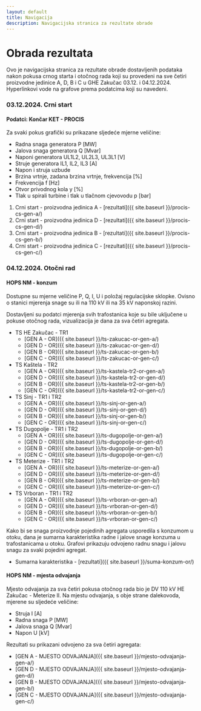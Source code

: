 ```yaml
---
layout: default
title: Navigacija
description: Navigacijska stranica za rezultate obrade
---
```


# Obrada rezultata

Ovo je navigacijska stranica za rezultate obrade dostavljenih podataka nakon pokusa
crnog starta i otočnog rada koji su provedeni na sve četiri proizvodne jedinice A, D, B i C u GHE Zakučac
03.12. i 04.12.2024. Hyperlinkovi vode na grafove prema podatcima koji su navedeni. 

### 03.12.2024. Crni start

#### Podatci: Končar KET - PROCIS
Za svaki pokus grafički su prikazane sljedeće mjerne veličine:
* Radna snaga generatora P [MW\]
* Jalova snaga generatora Q [Mvar\]
* Naponi generatora UL1L2, UL2L3, UL3L1 \[V\]
* Struje generatora IL1, IL2, IL3 \[A\]
* Napon i struja uzbude
* Brzina vrtnje, zadana brzina vrtnje, frekvencija \[%\]
* Frekvencija f \[Hz\]
* Otvor privodnog kola y \[%]
* Tlak u spirali turbine i tlak u tlačnom cjevovodu p \[bar\]


1. Crni start - proizvodna jedinica A - [rezultati]({{ site.baseurl }}/procis-cs-gen-a/)
2. Crni start - proizvodna jedinica D - [rezultati]({{ site.baseurl }}/procis-cs-gen-d/)
3. Crni start - proizvodna jedinica B - [rezultati]({{ site.baseurl }}/procis-cs-gen-b/)
4. Crni start - proizvodna jedinica C - [rezultati]({{ site.baseurl }}/procis-cs-gen-c/)

### 04.12.2024. Otočni rad

#### HOPS NM - konzum
Dostupne su mjerne veličine P, Q, I, U i položaj regulacijske sklopke. 
Ovisno o stanici mjerenja snage su ili na 110 kV ili na 35 kV naponskoj razini.

Dostavljeni su podatci mjerenja svih trafostanica koje su bile uključene u pokuse otočnog rada, vizualizacija je dana za sva četiri agregata.
 
* TS HE Zakučac - TR1
    * [GEN A - OR]({{ site.baseurl }}/ts-zakucac-or-gen-a/)
    * [GEN D - OR]({{ site.baseurl }}/ts-zakucac-or-gen-d/)
    * [GEN B - OR]({{ site.baseurl }}/ts-zakucac-or-gen-b/)
    * [GEN C - OR]({{ site.baseurl }}/ts-zakucac-or-gen-c/)     
* TS Kaštela - TR2 
    * [GEN A - OR]({{ site.baseurl }}/ts-kastela-tr2-or-gen-a/)
    * [GEN D - OR]({{ site.baseurl }}/ts-kastela-tr2-or-gen-d/)
    * [GEN B - OR]({{ site.baseurl }}/ts-kastela-tr2-or-gen-b/)
    * [GEN C - OR]({{ site.baseurl }}/ts-kastela-tr2-or-gen-c/)
* TS Sinj - TR1 i TR2
    * [GEN A - OR]({{ site.baseurl }}/ts-sinj-or-gen-a/)
    * [GEN D - OR]({{ site.baseurl }}/ts-sinj-or-gen-d/)
    * [GEN B - OR]({{ site.baseurl }}/ts-sinj-or-gen-b/)
    * [GEN C - OR]({{ site.baseurl }}/ts-sinj-or-gen-c/)
* TS Dugopolje - TR1 i TR2
    * [GEN A - OR]({{ site.baseurl }}/ts-dugopolje-or-gen-a/)
    * [GEN D - OR]({{ site.baseurl }}/ts-dugopolje-or-gen-d/)
    * [GEN B - OR]({{ site.baseurl }}/ts-dugopolje-or-gen-b/)
    * [GEN C - OR]({{ site.baseurl }}/ts-dugopolje-or-gen-c/)
* TS Meterize - TR1 i TR2
    * [GEN A - OR]({{ site.baseurl }}/ts-meterize-or-gen-a/)
    * [GEN D - OR]({{ site.baseurl }}/ts-meterize-or-gen-d/)
    * [GEN B - OR]({{ site.baseurl }}/ts-meterize-or-gen-b/)
    * [GEN C - OR]({{ site.baseurl }}/ts-meterize-or-gen-c/)
* TS Vrboran - TR1 i TR2
    * [GEN A - OR]({{ site.baseurl }}/ts-vrboran-or-gen-a/)
    * [GEN D - OR]({{ site.baseurl }}/ts-vrboran-or-gen-d/)
    * [GEN B - OR]({{ site.baseurl }}/ts-vrboran-or-gen-b/)
    * [GEN C - OR]({{ site.baseurl }}/ts-vrboran-or-gen-c/)

Kako bi se snaga proizvodnje pojedinih agregata usporedila s konzumom u otoku, 
dana je sumarna karakteristika radne i jalove snage konzuma u trafostanicama u otoku.
Grafovi prikazuju odvojeno radnu snagu i jalovu snagu za svaki pojedini agregat.

* Sumarna karakteristika - [rezultati]({{ site.baseurl }}/suma-konzum-or/)

#### HOPS NM - mjesta odvajanja

Mjesto odvajanja za sva četiri pokusa otočnog rada bio je DV 110 kV HE Zakučac - Meterize II.
Na mjestu odvajanja, s obje strane dalekovoda, mjerene su sljedeće veličine:
* Struja I [A\]
* Radna snaga P [MW\]
* Jalova snaga Q \[Mvar\]
* Napon U \[kV\]

Rezultati su prikazani odvojeno za sva četiri agregata:
* [GEN A - MJESTO ODVAJANJA]({{ site.baseurl }}/mjesto-odvajanja-gen-a/)
* [GEN D - MJESTO ODVAJANJA]({{ site.baseurl }}/mjesto-odvajanja-gen-d/)
* [GEN B - MJESTO ODVAJANJA]({{ site.baseurl }}/mjesto-odvajanja-gen-b/)
* [GEN C - MJESTO ODVAJANJA]({{ site.baseurl }}/mjesto-odvajanja-gen-c/)



